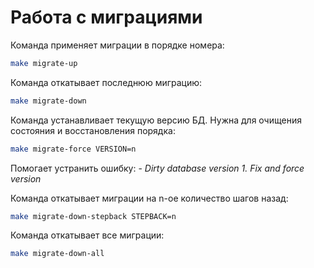 # Работа с миграциями

Команда применяет миграции в порядке номера:

```bash
make migrate-up
```

Команда откатывает последнюю миграцию:

```bash
make migrate-down
```

Команда устанавливает текущую версию БД. Нужна для очищения состояния и восстановления порядка:

```bash
make migrate-force VERSION=n
```  

Помогает устранить ошибку: - _Dirty database version 1. Fix and force version_

Команда откатывает миграции на n-ое количество шагов назад:

```bash
make migrate-down-stepback STEPBACK=n
```

Команда откатывает все миграции:

```bash
make migrate-down-all
```
